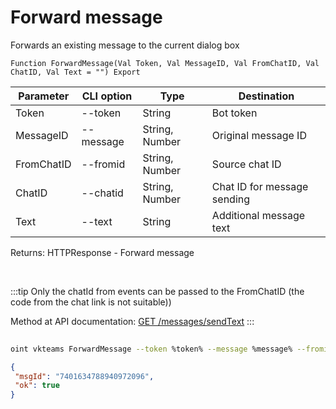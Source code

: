 ﻿---
sidebar_position: 6
---

# Forward message
 Forwards an existing message to the current dialog box



`Function ForwardMessage(Val Token, Val MessageID, Val FromChatID, Val ChatID, Val Text = "") Export`

 | Parameter | CLI option | Type | Destination |
 |-|-|-|-|
 | Token | --token | String | Bot token |
 | MessageID | --message | String, Number | Original message ID |
 | FromChatID | --fromid | String, Number | Source chat ID |
 | ChatID | --chatid | String, Number | Chat ID for message sending |
 | Text | --text | String | Additional message text |

 
 Returns: HTTPResponse - Forward message

<br/>

:::tip
Only the chatId from events can be passed to the FromChatID (the code from the chat link is not suitable))

 Method at API documentation: [GET /messages/sendText](https://teams.vk.com/botapi/#/messages/get_messages_sendText)
:::
<br/>


	


```sh title="CLI command example"
 
oint vkteams ForwardMessage --token %token% --message %message% --fromid %fromid% --chatid %chatid% --text %text%

```

```json title="Result"
{
 "msgId": "7401634788940972096",
 "ok": true
}
```
